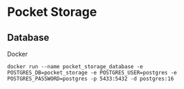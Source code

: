 <h1>Pocket Storage</h1>

<h2>Database</h2>
<p>Docker</p>
<code>docker run --name pocket_storage_database -e POSTGRES_DB=pocket_storage -e POSTGRES_USER=postgres -e POSTGRES_PASSWORD=postgres -p 5433:5432 -d postgres:16</code>
